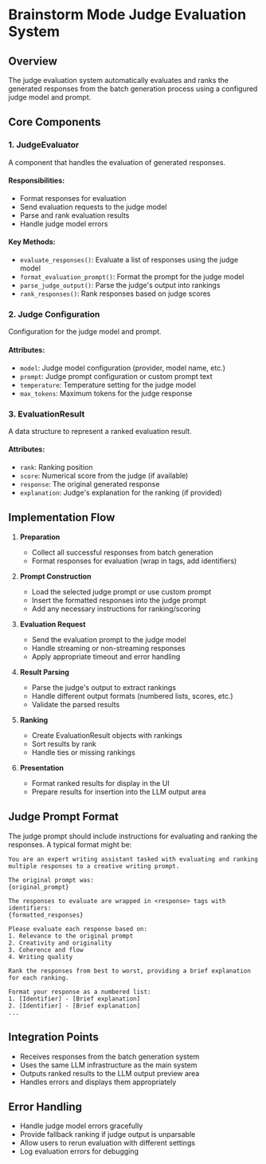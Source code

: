# Brainstorm Mode Judge Evaluation System

## Overview
The judge evaluation system automatically evaluates and ranks the generated responses from the batch generation process using a configured judge model and prompt.

## Core Components

### 1. JudgeEvaluator
A component that handles the evaluation of generated responses.

#### Responsibilities:
- Format responses for evaluation
- Send evaluation requests to the judge model
- Parse and rank evaluation results
- Handle judge model errors

#### Key Methods:
- `evaluate_responses()`: Evaluate a list of responses using the judge model
- `format_evaluation_prompt()`: Format the prompt for the judge model
- `parse_judge_output()`: Parse the judge's output into rankings
- `rank_responses()`: Rank responses based on judge scores

### 2. Judge Configuration
Configuration for the judge model and prompt.

#### Attributes:
- `model`: Judge model configuration (provider, model name, etc.)
- `prompt`: Judge prompt configuration or custom prompt text
- `temperature`: Temperature setting for the judge model
- `max_tokens`: Maximum tokens for the judge response

### 3. EvaluationResult
A data structure to represent a ranked evaluation result.

#### Attributes:
- `rank`: Ranking position
- `score`: Numerical score from the judge (if available)
- `response`: The original generated response
- `explanation`: Judge's explanation for the ranking (if provided)

## Implementation Flow

1. **Preparation**
   - Collect all successful responses from batch generation
   - Format responses for evaluation (wrap in tags, add identifiers)

2. **Prompt Construction**
   - Load the selected judge prompt or use custom prompt
   - Insert the formatted responses into the judge prompt
   - Add any necessary instructions for ranking/scoring

3. **Evaluation Request**
   - Send the evaluation prompt to the judge model
   - Handle streaming or non-streaming responses
   - Apply appropriate timeout and error handling

4. **Result Parsing**
   - Parse the judge's output to extract rankings
   - Handle different output formats (numbered lists, scores, etc.)
   - Validate the parsed results

5. **Ranking**
   - Create EvaluationResult objects with rankings
   - Sort results by rank
   - Handle ties or missing rankings

6. **Presentation**
   - Format ranked results for display in the UI
   - Prepare results for insertion into the LLM output area

## Judge Prompt Format

The judge prompt should include instructions for evaluating and ranking the responses. A typical format might be:

```
You are an expert writing assistant tasked with evaluating and ranking multiple responses to a creative writing prompt.

The original prompt was:
{original_prompt}

The responses to evaluate are wrapped in <response> tags with identifiers:
{formatted_responses}

Please evaluate each response based on:
1. Relevance to the original prompt
2. Creativity and originality
3. Coherence and flow
4. Writing quality

Rank the responses from best to worst, providing a brief explanation for each ranking.

Format your response as a numbered list:
1. [Identifier] - [Brief explanation]
2. [Identifier] - [Brief explanation]
...
```

## Integration Points

- Receives responses from the batch generation system
- Uses the same LLM infrastructure as the main system
- Outputs ranked results to the LLM output preview area
- Handles errors and displays them appropriately

## Error Handling

- Handle judge model errors gracefully
- Provide fallback ranking if judge output is unparsable
- Allow users to rerun evaluation with different settings
- Log evaluation errors for debugging